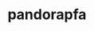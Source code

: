 ---
title: "pandorapfa"
layout: cache
categories: [package, develop-2025-04-20]
meta: {"compilers": ["none"], "num_specs": 1, "num_specs_by_stack": {"hep": 1, "root": 1}, "oss": ["ubuntu22.04"], "platforms": ["linux"], "stacks": ["hep", "root"], "targets": ["x86_64_v3"], "versions": ["4.11.2"]}
spec_details: [{"compiler": "none", "hash": "2je4erdmb5ab2igisbx6jvnsle62tetn", "os": "ubuntu22.04", "platform": "linux", "size": "-", "stacks": ["hep", "root"], "target": "x86_64_v3", "variants": ["build_system=generic"], "versions": ["4.11.2"]}]
---